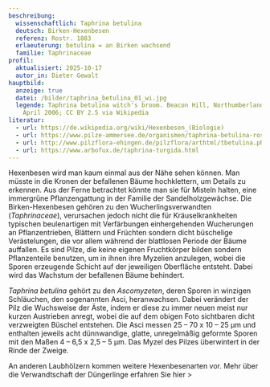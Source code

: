 ```yaml
---
beschreibung:
  wissenschaftlich: Taphrina betulina
  deutsch: Birken-Hexenbesen
  referenz: Rostr. 1883
  erlaeuterung: betulina = an Birken wachsend
  familie: Taphrinaceae
profil:
  aktualisiert: 2025-10-17
  autor_in: Dieter Gewalt
hauptbild:
  anzeige: true
  datei: /bilder/taphrina_betulina_01_wi.jpg
  legende: Taphrina betulina witch's broom. Beacon Hill, Northumberland, UK; 23
    April 2006; CC BY 2.5 via Wikipedia
literatur:
  - url: https://de.wikipedia.org/wiki/Hexenbesen_(Biologie)
  - url: https://www.pilze-ammersee.de/organismen/taphrina-betulina-rostr-1
  - url: http://www.pilzflora-ehingen.de/pilzflora/arthtml/tbetulina.php
  - url: https://www.arbofux.de/taphrina-turgida.html
---
```

Hexenbesen wird man kaum einmal aus der Nähe sehen können. Man müsste in die Kronen der befallenen Bäume hochklettern, um Details zu erkennen. Aus der Ferne betrachtet könnte man sie für Misteln halten, eine immergrüne Pflanzengattung in der Familie der Sandelholzgewächse. Die Birken-Hexenbesen gehören zu den Wucherlingsverwandten (*Taphrinaceae*), verursachen jedoch nicht die für Kräuselkrankheiten typischen beulenartigen mit Verfärbungen einhergehenden Wucherungen an  Pflanzentrieben, Blättern und Früchten sondern dicht büschelige Verästelungen, die vor allem während der blattlosen Periode der Bäume auffallen. Es sind Pilze, die keine eigenen Fruchtkörper bilden sondern Pflanzenteile benutzen, um in ihnen ihre Myzelien anzulegen, wobei die Sporen erzeugende Schicht auf der jeweiligen Oberfläche entsteht. Dabei wird das Wachstum der befallenen Bäume behindert.

*Taphrina betulina* gehört zu den *Ascomyzeten*, deren Sporen in winzigen Schläuchen, den sogenannten Asci, heranwachsen. Dabei verändert der Pilz die Wuchsweise der Äste, indem er diese zu immer neuen meist nur kurzen Austrieben anregt, wobei die auf dem obigen Foto sichtbaren dicht verzweigten Büschel entstehen. Die Asci messen 25 – 70 x 10 – 25 µm und enthalten jeweils acht dünnwandige, glatte, unregelmäßig geformte Sporen mit den Maßen 4 – 6,5 x 2,5 – 5 µm. Das Myzel des Pilzes überwintert in der Rinde der Zweige.

An anderen Laubhölzern kommen weitere Hexenbesenarten vor. Mehr über die Verwandtschaft der Düngerlinge erfahren Sie hier >
